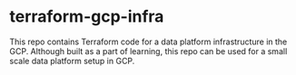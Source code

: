 # terraform-gcp-infra
This repo contains Terraform code for a data platform infrastructure in the GCP. Although built as a part of learning, this repo can be used for a small scale data platform setup in GCP.
